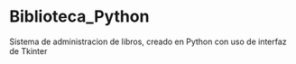 # Biblioteca_Python
Sistema de administracion de libros, creado en Python con uso de interfaz de Tkinter

